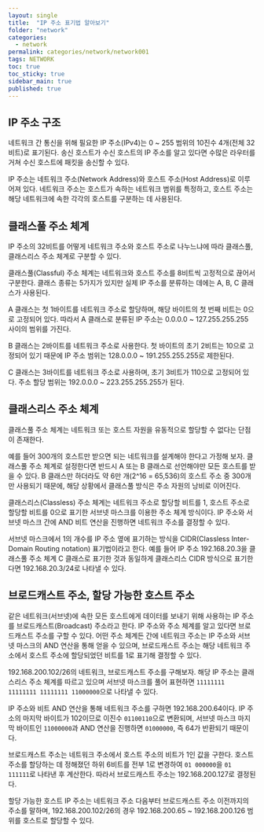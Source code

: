 ```yaml
---
layout: single
title:  "IP 주소 표기법 알아보기"
folder: "network"
categories:
  - network
permalink: categories/network/network001
tags: NETWORK
toc: true
toc_sticky: true
sidebar_main: true
published: true
---
```


## IP 주소 구조
네트워크 간 통신을 위해 필요한 IP 주소(IPv4)는 0 ~ 255 범위의 10진수 4개(전체 32비트)로 표기된다. 송신 호스트가 수신 호스트의 IP 주소를 알고 있다면 수많은 라우터를 거쳐 수신 호스트에 패킷을 송신할 수 있다.

IP 주소는 네트워크 주소(Network Address)와 호스트 주소(Host Address)로 이루어져 있다. 네트워크 주소는 호스트가 속하는 네트워크 범위를 특정하고, 호스트 주소는 해당 네트워크에 속한 각각의 호스트를 구분하는 데 사용된다.

## 클래스풀 주소 체계
IP 주소의 32비트를 어떻게 네트워크 주소와 호스트 주소로 나누느냐에 따라 클래스풀, 클래스리스 주소 체계로 구분할 수 있다.

클래스풀(Classful) 주소 체계는 네트워크와 호스트 주소를 8비트씩 고정적으로 끊어서 구분한다. 클래스 종류는 5가지가 있지만 실제 IP 주소를 분류하는 데에는 A, B, C 클래스가 사용된다.

A 클래스는 첫 1바이트를 네트워크 주소로 할당하며, 해당 바이트의 첫 번째 비트는 0으로 고정되어 있다. 따라서 A 클래스로 분류된 IP 주소는 0.0.0.0 ~ 127.255.255.255 사이의 범위를 가진다.

B 클래스는 2바이트를 네트워크 주소로 사용한다. 첫 바이트의 초기 2비트는 10으로 고정되어 있기 때문에 IP 주소 범위는 128.0.0.0 ~ 191.255.255.255로 제한된다.

C 클래스는 3바이트를 네트워크 주소로 사용하며, 초기 3비트가 110으로 고정되어 있다. 주소 할당 범위는 192.0.0.0 ~ 223.255.255.255가 된다.

## 클래스리스 주소 체계
클래스풀 주소 체계는 네트워크 또는 호스트 자원을 유동적으로 할당할 수 없다는 단점이 존재한다.

예를 들어 300개의 호스트만 받으면 되는 네트워크를 설계해야 한다고 가정해 보자. 클래스풀 주소 체계로 설정한다면 반드시 A 또는 B 클래스로 선언해야만 모든 호스트를 받을 수 있다. B 클래스만 하더라도 약 6만 개(2^16 = 65,536)의 호스트 주소 중 300개만 사용되기 때문에, 해당 상황에서 클래스풀 방식은 주소 자원의 낭비로 이어진다.

클래스리스(Classless) 주소 체계는 네트워크 주소로 할당할 비트를 1, 호스트 주소로 할당할 비트를 0으로 표기한 서브넷 마스크를 이용한 주소 체계 방식이다. IP 주소와 서브넷 마스크 간에 AND 비트 연산을 진행하면 네트워크 주소를 결정할 수 있다.

서브넷 마스크에서 1의 개수를 IP 주소 옆에 표기하는 방식을 CIDR(Classless Inter-Domain Routing notation) 표기법이라고 한다. 예를 들어 IP 주소 192.168.20.3을 클래스풀 주소 체계 C 클래스로 표기한 것과 동일하게 클래스리스 CIDR 방식으로 표기한다면 192.168.20.3/24로 나타낼 수 있다.

## 브로드캐스트 주소, 할당 가능한 호스트 주소
같은 네트워크(서브넷)에 속한 모든 호스트에게 데이터를 보내기 위해 사용하는 IP 주소를 브로드캐스트(Broadcast) 주소라고 한다. IP 주소와 주소 체계를 알고 있다면 브로드캐스트 주소를 구할 수 있다. 어떤 주소 체계든 간에 네트워크 주소는 IP 주소와 서브넷 마스크의 AND 연산을 통해 얻을 수 있으며, 브로드캐스트 주소는 해당 네트워크 주소에서 호스트 주소에 할당되었던 비트를 1로 표기해 결정할 수 있다.

192.168.200.102/26의 네트워크, 브로드캐스트 주소를 구해보자. 해당 IP 주소는 클래스리스 주소 체계를 따르고 있으며 서브넷 마스크를 풀어 표현하면 `11111111 11111111 11111111 11000000`으로 나타낼 수 있다.

IP 주소와 비트 AND 연산을 통해 네트워크 주소를 구하면 192.168.200.64이다. IP 주소의 마지막 바이트가 102이므로 이진수 `01100110`으로 변환되며, 서브넷 마스크 마지막 바이트인 `11000000`과 AND 연산을 진행하면 `01000000`, 즉 64가 반환되기 때문이다.

브로드캐스트 주소는 네트워크 주소에서 호스트 주소의 비트가 1인 값을 구한다. 호스트 주소를 할당하는 데 정해졌던 하위 6비트를 전부 1로 변경하여 `01 000000`을 `01 111111`로 나타낸 후 계산한다. 따라서 브로드캐스트 주소는 192.168.200.127로 결정된다.

할당 가능한 호스트 IP 주소는 네트워크 주소 다음부터 브로드캐스트 주소 이전까지의 주소를 말하며, 192.168.200.102/26의 경우 192.168.200.65 ~ 192.168.200.126 범위를 호스트로 할당할 수 있다.